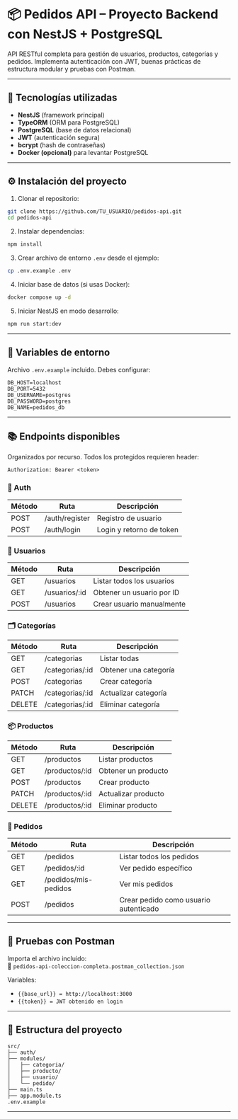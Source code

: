 # 📦 Pedidos API – Proyecto Backend con NestJS + PostgreSQL

API RESTful completa para gestión de usuarios, productos, categorías y pedidos. Implementa autenticación con JWT, buenas prácticas de estructura modular y pruebas con Postman.

---

## 🚀 Tecnologías utilizadas

- **NestJS** (framework principal)
- **TypeORM** (ORM para PostgreSQL)
- **PostgreSQL** (base de datos relacional)
- **JWT** (autenticación segura)
- **bcrypt** (hash de contraseñas)
- **Docker (opcional)** para levantar PostgreSQL

---

## ⚙️ Instalación del proyecto

1. Clonar el repositorio:

```bash
git clone https://github.com/TU_USUARIO/pedidos-api.git
cd pedidos-api
```

2. Instalar dependencias:

```bash
npm install
```

3. Crear archivo de entorno `.env` desde el ejemplo:

```bash
cp .env.example .env
```

4. Iniciar base de datos (si usas Docker):

```bash
docker compose up -d
```

5. Iniciar NestJS en modo desarrollo:

```bash
npm run start:dev
```

---

## 📂 Variables de entorno

Archivo `.env.example` incluido. Debes configurar:

```env
DB_HOST=localhost
DB_PORT=5432
DB_USERNAME=postgres
DB_PASSWORD=postgres
DB_NAME=pedidos_db
```

---

## 📚 Endpoints disponibles

Organizados por recurso. Todos los protegidos requieren header:

```
Authorization: Bearer <token>
```

### 🔐 Auth
| Método | Ruta             | Descripción             |
|--------|------------------|-------------------------|
| POST   | /auth/register   | Registro de usuario     |
| POST   | /auth/login      | Login y retorno de token|

### 👤 Usuarios
| Método | Ruta            | Descripción               |
|--------|------------------|---------------------------|
| GET    | /usuarios        | Listar todos los usuarios |
| GET    | /usuarios/:id    | Obtener un usuario por ID |
| POST   | /usuarios        | Crear usuario manualmente |

### 🗂 Categorías
| Método | Ruta              | Descripción                 |
|--------|-------------------|-----------------------------|
| GET    | /categorias       | Listar todas                |
| GET    | /categorias/:id   | Obtener una categoría       |
| POST   | /categorias       | Crear categoría             |
| PATCH  | /categorias/:id   | Actualizar categoría        |
| DELETE | /categorias/:id   | Eliminar categoría          |

### 📦 Productos
| Método | Ruta              | Descripción              |
|--------|-------------------|--------------------------|
| GET    | /productos        | Listar productos         |
| GET    | /productos/:id    | Obtener un producto      |
| POST   | /productos        | Crear producto           |
| PATCH  | /productos/:id    | Actualizar producto      |
| DELETE | /productos/:id    | Eliminar producto        |

### 🧾 Pedidos
| Método | Ruta                   | Descripción                          |
|--------|------------------------|--------------------------------------|
| GET    | /pedidos               | Listar todos los pedidos             |
| GET    | /pedidos/:id           | Ver pedido específico                |
| GET    | /pedidos/mis-pedidos   | Ver mis pedidos                      |
| POST   | /pedidos               | Crear pedido como usuario autenticado|

---

## 🧪 Pruebas con Postman

Importa el archivo incluido:  
📁 `pedidos-api-coleccion-completa.postman_collection.json`

Variables:
- `{{base_url}} = http://localhost:3000`
- `{{token}} = JWT obtenido en login`

---

## 📁 Estructura del proyecto

```
src/
├── auth/
├── modules/
│   ├── categoria/
│   ├── producto/
│   ├── usuario/
│   └── pedido/
├── main.ts
├── app.module.ts
.env.example
```

---
